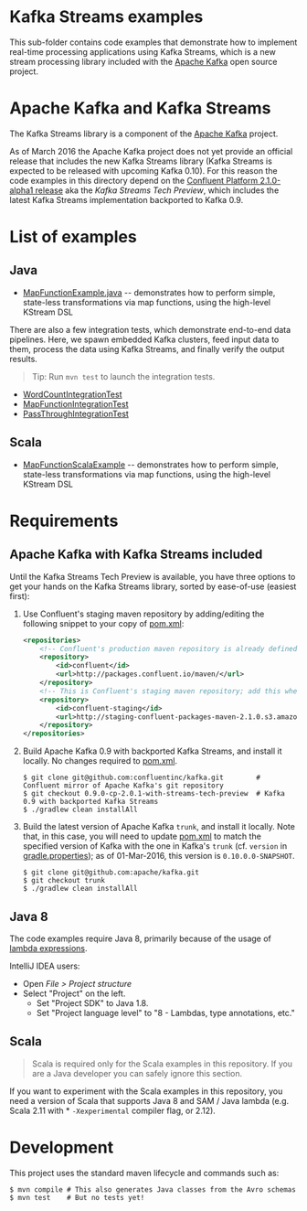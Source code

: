 # Kafka Streams examples

This sub-folder contains code examples that demonstrate how to implement real-time processing applications using Kafka
Streams, which is a new stream processing library included with the [Apache Kafka](http://kafka.apache.org/) open source
project.


# Apache Kafka and Kafka Streams

The Kafka Streams library is a component of the [Apache Kafka](http://kafka.apache.org/) project.

As of March 2016 the Apache Kafka project does not yet provide an official release that includes the new Kafka Streams
library (Kafka Streams is expected to be released with upcoming Kafka 0.10).  For this reason the code examples in this
directory depend on the [Confluent Platform 2.1.0-alpha1 release](http://www.confluent.io/developer) aka the
_Kafka Streams Tech Preview_, which includes the latest Kafka Streams implementation backported to Kafka 0.9.


# List of examples

## Java

* [MapFunctionExample.java](src/main/java/io/confluent/examples/streams/MapFunctionExample.java)
  -- demonstrates how to perform simple, state-less transformations via map functions, using the high-level KStream DSL

There are also a few integration tests, which demonstrate end-to-end data pipelines.  Here, we spawn embedded Kafka
clusters, feed input data to them, process the data using Kafka Streams, and finally verify the output results.

> Tip: Run `mvn test` to launch the integration tests.

* [WordCountIntegrationTest](src/test/java/io/confluent/examples/streams/WordCountIntegrationTest.java)
* [MapFunctionIntegrationTest](src/test/java/io/confluent/examples/streams/MapFunctionIntegrationTest.java)
* [PassThroughIntegrationTest](src/test/java/io/confluent/examples/streams/PassThroughIntegrationTest.java)


## Scala

* [MapFunctionScalaExample](src/main/scala/io/confluent/examples/streams/MapFunctionScalaExample.scala)
  -- demonstrates how to perform simple, state-less transformations via map functions, using the high-level KStream DSL


# Requirements

## Apache Kafka with Kafka Streams included

Until the Kafka Streams Tech Preview is available, you have three options to get your hands on the Kafka Streams
library, sorted by ease-of-use (easiest first):

1. Use Confluent's staging maven repository by adding/editing the following snippet to your copy of [pom.xml](pom.xml):

    ```xml
    <repositories>
        <!-- Confluent's production maven repository is already defined in `pom.xml` -->
        <repository>
            <id>confluent</id>
            <url>http://packages.confluent.io/maven/</url>
        </repository>
        <!-- This is Confluent's staging maven repository; add this when/where needed -->
        <repository>
            <id>confluent-staging</id>
            <url>http://staging-confluent-packages-maven-2.1.0.s3.amazonaws.com/maven/</url>
        </repository>
    </repositories>
    ```

2. Build Apache Kafka 0.9 with backported Kafka Streams, and install it locally.  No changes required to
   [pom.xml](pom.xml).

    ```shell
    $ git clone git@github.com:confluentinc/kafka.git        # Confluent mirror of Apache Kafka's git repository
    $ git checkout 0.9.0-cp-2.0.1-with-streams-tech-preview  # Kafka 0.9 with backported Kafka Streams
    $ ./gradlew clean installAll
    ```

3. Build the latest version of Apache Kafka `trunk`, and install it locally.  Note that, in this case, you will need to
   update [pom.xml](pom.xml) to match the specified version of Kafka with the one in Kafka's `trunk` (cf.
   `version` in [gradle.properties](https://github.com/apache/kafka/blob/trunk/gradle.properties));  as of 01-Mar-2016,
   this version is `0.10.0.0-SNAPSHOT`.

    ```shell
    $ git clone git@github.com:apache/kafka.git
    $ git checkout trunk
    $ ./gradlew clean installAll
    ```

## Java 8

The code examples require Java 8, primarily because of the usage of
[lambda expressions](https://docs.oracle.com/javase/tutorial/java/javaOO/lambdaexpressions.html).

IntelliJ IDEA users:

* Open _File > Project structure_
* Select "Project" on the left.
    * Set "Project SDK" to Java 1.8.
    * Set "Project language level" to "8 - Lambdas, type annotations, etc."


## Scala

> Scala is required only for the Scala examples in this repository.  If you are a Java developer you can safely ignore
> this section.

If you want to experiment with the Scala examples in this repository, you need a version of Scala that supports Java 8
and SAM / Java lambda (e.g. Scala 2.11 with * `-Xexperimental` compiler flag, or 2.12).


# Development

This project uses the standard maven lifecycle and commands such as:

```shell
$ mvn compile # This also generates Java classes from the Avro schemas
$ mvn test    # But no tests yet!
```
